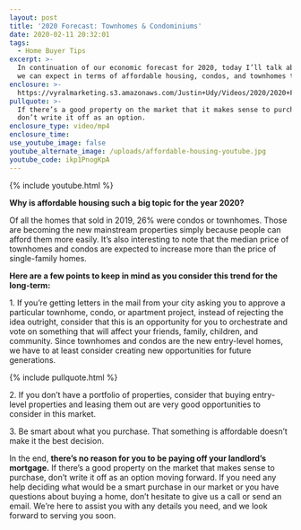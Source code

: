 ```yaml
---
layout: post
title: '2020 Forecast: Townhomes & Condominiums'
date: 2020-02-11 20:32:01
tags:
  - Home Buyer Tips
excerpt: >-
  In continuation of our economic forecast for 2020, today I’ll talk about what
  we can expect in terms of affordable housing, condos, and townhomes this year.
enclosure: >-
  https://vyralmarketing.s3.amazonaws.com/Justin+Udy/Videos/2020/2020+Forecast-+Townhomes+%26+Condominiums.mp4
pullquote: >-
  If there’s a good property on the market that it makes sense to purchase,
  don’t write it off as an option.
enclosure_type: video/mp4
enclosure_time:
use_youtube_image: false
youtube_alternate_image: /uploads/affordable-housing-youtube.jpg
youtube_code: ikp1PnogKpA
---
```


{% include youtube.html %}

**Why is affordable housing such a big topic for the year 2020?**

Of all the homes that sold in 2019, 26% were condos or townhomes. Those are becoming the new mainstream properties simply because people can afford them more easily. It’s also interesting to note that the median price of townhomes and condos are expected to increase more than the price of single-family homes.

**Here are a few points to keep in mind as you consider this trend for the long-term:**

1\. If you’re getting letters in the mail from your city asking you to approve a particular townhome, condo, or apartment project, instead of rejecting the idea outright, consider that this is an opportunity for you to orchestrate and vote on something that will affect your friends, family, children, and community. Since townhomes and condos are the new entry-level homes, we have to at least consider creating new opportunities for future generations.

{% include pullquote.html %}

2\. If you don’t have a portfolio of properties, consider that buying entry-level properties and leasing them out are very good opportunities to consider in this market.

3\. Be smart about what you purchase. That something is affordable doesn’t make it the best decision.

In the end, **there’s no reason for you to be paying off your landlord’s mortgage.** If there’s a good property on the market that makes sense to purchase, don’t write it off as an option moving forward. If you need any help deciding what would be a smart purchase in our market or you have questions about buying a home, don’t hesitate to give us a call or send an email. We’re here to assist you with any details you need, and we look forward to serving you soon.